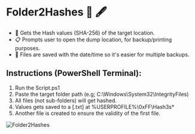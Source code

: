 # Folder2Hashes :briefcase: :fountain_pen:
* :pushpin: Gets the Hash values (SHA-256) of the target location.
* :clipboard: Prompts user to open the dump location, for backup/printing purposes.
* :date: Files are saved with the date/time so it's easier for multiple backups.

## Instructions (PowerShell Terminal):
1) Run the Script.ps1
2) Paste the target folder path (e.g; C:\Windows\System32\IntegrityFiles)
3) All files (not sub-folders) will get hashed. 
4) Values gets saved to a \[.txt] at %USERPROFILE%\0xFF\Hash3s\*
5) Another file is created to ensure the validity of the first file.


![Folder2Hashes](https://user-images.githubusercontent.com/91343617/148408311-b9c02063-3fce-4a5f-a7c9-8716f22e2e11.png)
